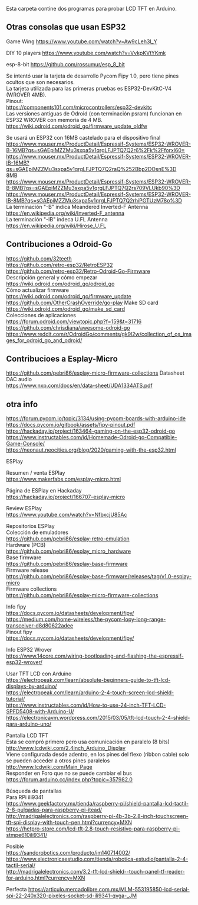 
Esta carpeta contine dos programas para probar LCD TFT en Arduino.  

## Otras consolas que usan ESP32
Game Wing
https://www.youtube.com/watch?v=Aw9cLeh3I_Y

DIY 10 players
https://www.youtube.com/watch?v=VvkpKVtYKmk

esp-8-bit
https://github.com/rossumur/esp_8_bit  

Se intentó usar la tarjeta de desarrollo Pycom Fipy 1.0, pero tiene pines ocultos que son necesarios.  
La tarjeta utilizada para las primeras pruebas es ESP32-DevKitC-V4 (WROVER 4MB).  
Pinout:  
https://components101.com/microcontrollers/esp32-devkitc  
Las versiones antiguas de Odroid (con terminación psram) funcionan en ESP32 WROVER con memoria de 4 MB.
https://wiki.odroid.com/odroid_go/firmware_update_oldfw

Se usará un ESP32 con 16MB castelado para el dispositivo final  
https://www.mouser.mx/ProductDetail/Espressif-Systems/ESP32-WROVER-B-16MB?qs=sGAEpiMZZMu3sxpa5v1qrgLFJPTQ7Q2r6%2Fk%2Fforxl60=  
https://www.mouser.mx/ProductDetail/Espressif-Systems/ESP32-WROVER-IB-16MB?qs=sGAEpiMZZMu3sxpa5v1qrgLFJPTQ7Q2raQ%252Bbp2DOsnE%3D  
8MB  
https://www.mouser.mx/ProductDetail/Espressif-Systems/ESP32-WROVER-B-8MB?qs=sGAEpiMZZMu3sxpa5v1qrgLFJPTQ7Q2rs709VLUkb90%3D  
https://www.mouser.mx/ProductDetail/Espressif-Systems/ESP32-WROVER-IB-8MB?qs=sGAEpiMZZMu3sxpa5v1qrgLFJPTQ7Q2rhiPGTUzM78o%3D  
La terminación "-B" indica Meandered Inverted-F Antenna  
https://en.wikipedia.org/wiki/Inverted-F_antenna  
La terminación "-IB" indeca U.FL Antenna  
https://en.wikipedia.org/wiki/Hirose_U.FL  

## Contribuciones a Odroid-Go  
https://github.com/32teeth  
https://github.com/retro-esp32/RetroESP32  
https://github.com/retro-esp32/Retro-Odroid-Go-Firmware  
Descripción general y cómo empezar  
https://wiki.odroid.com/odroid_go/odroid_go  
Cómo actualizar firmware  
https://wiki.odroid.com/odroid_go/firmware_update  
https://github.com/OtherCrashOverride/go-play
Make SD card  
https://wiki.odroid.com/odroid_go/make_sd_card  
Colecciones de aplicaciones  
https://forum.odroid.com/viewtopic.php?f=159&t=31716  
https://github.com/chrisdiana/awesome-odroid-go  
https://www.reddit.com/r/OdroidGo/comments/gk9l2w/collection_of_os_images_for_odroid_go_and_odroid/  

## Contribucioes a Esplay-Micro
https://github.com/pebri86/esplay-micro-firmware-collections
Datasheet DAC audio  
https://www.nxp.com/docs/en/data-sheet/UDA1334ATS.pdf  

## otra info
https://forum.pycom.io/topic/3134/using-pycom-boards-with-arduino-ide
https://docs.pycom.io/gitbook/assets/fipy-pinout.pdf
https://hackaday.io/project/163464-gaming-on-the-esp32-odroid-go  
https://www.instructables.com/id/Homemade-Odroid-go-Compatible-Game-Console/  
https://neonaut.neocities.org/blog/2020/gaming-with-the-esp32.html  

ESPlay  

Resumen / venta ESPlay  
https://www.makerfabs.com/esplay-micro.html  

Página de ESPlay en Hackaday  
https://hackaday.io/project/166707-esplay-micro  

Review ESPlay  
https://www.youtube.com/watch?v=NfbxcjU85Ac  

Repositorios ESPlay  
Colección de emuladores  
https://github.com/pebri86/esplay-retro-emulation  
Hardware (PCB)  
https://github.com/pebri86/esplay_micro_hardware  
Base firmware  
https://github.com/pebri86/esplay-base-firmware  
Firmware release  
https://github.com/pebri86/esplay-base-firmware/releases/tag/v1.0-esplay-micro  
Firmware collections  
https://github.com/pebri86/esplay-micro-firmware-collections  

Info fipy  
https://docs.pycom.io/datasheets/development/fipy/  
https://medium.com/home-wireless/the-pycom-lopy-long-range-transceiver-d8d80622adee  
Pinout fipy  
https://docs.pycom.io/datasheets/development/fipy/  

Info ESP32 Wrover  
https://www.14core.com/wiring-bootloading-and-flashing-the-espressif-esp32-wrover/  

Usar TFT LCD con Arduino  
https://electropeak.com/learn/absolute-beginners-guide-to-tft-lcd-displays-by-arduino/  
https://electropeak.com/learn/arduino-2-4-touch-screen-lcd-shield-tutorial/  
https://www.instructables.com/id/How-to-use-24-inch-TFT-LCD-SPFD5408-with-Arduino-U/  
https://electronicavm.wordpress.com/2015/03/05/tft-lcd-touch-2-4-shield-para-arduino-uno/  

Pantalla LCD TFT  
Esta se compró primero pero usa comunicación en paralelo (8 bits)  
http://www.lcdwiki.com/2.4inch_Arduino_Display  
Viene configurada desde adentro, en los pines del flexo (ribbon cable) solo se pueden acceder a otros pines paralelos  
http://www.lcdwiki.com/Main_Page  
Responder en Foro que no se puede cambiar el bus  
https://forum.arduino.cc/index.php?topic=357982.0  

Búsqueda de pantallas  
Para RPi ili9341  
https://www.geekfactory.mx/tienda/raspberry-pi/shield-pantalla-lcd-tactil-2-8-pulgadas-para-raspberry-pi-itead/  
http://madrigalelectronics.com/raspberry-pi-4b-3b-2.8-inch-touchscreen-tft-spi-display-with-touch-pen.html?currency=MXN  
https://hetpro-store.com/lcd-tft-2.8-touch-resistivo-para-raspberry-pi-stmpe610ili9341/  

Posible  
https://sandorobotics.com/producto/im140714002/  
https://www.electronicaestudio.com/tienda/robotica-estudio/pantalla-2-4-tactil-serial/  
http://madrigalelectronics.com/3.2-tft-lcd-shield--touch-panel-tf-reader-for-arduino.html?currency=MXN

Perfecta
https://articulo.mercadolibre.com.mx/MLM-553195850-lcd-serial-spi-22-240x320-pixeles-socket-sd-ili9341-qvga-_JM  
